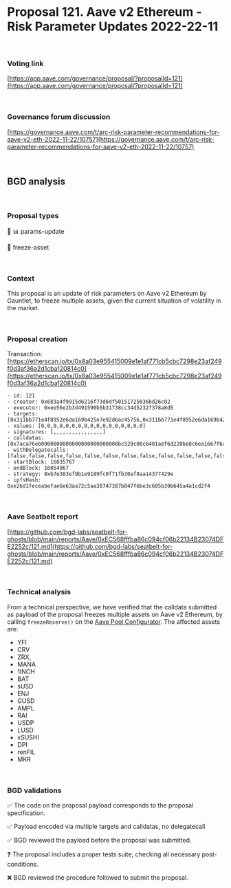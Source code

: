 # Proposal 121. Aave v2 Ethereum - Risk Parameter Updates 2022-22-11

<br>

### Voting link

[https://app.aave.com/governance/proposal/?proposalId=121](https://app.aave.com/governance/proposal/?proposalId=121)

<br>

### Governance forum discussion

[https://governance.aave.com/t/arc-risk-parameter-recommendations-for-aave-v2-eth-2022-11-22/10757](https://governance.aave.com/t/arc-risk-parameter-recommendations-for-aave-v2-eth-2022-11-22/10757)

<br>

## BGD analysis

<br>

### Proposal types

:wrench: :bar_chart: params-update

:ice_cube: freeze-asset

<br>

### Context

This proposal is an update of risk parameters on Aave v2 Ethereum by Gauntlet, to freeze multiple assets, given the current situation of volatility in the market.


<br>

### Proposal creation

Transaction: [https://etherscan.io/tx/0x8a03e955415009e1e1af771cb5cbc7298e23af249f0d3af36a2d1cba120814c0](https://etherscan.io/tx/0x8a03e955415009e1e1af771cb5cbc7298e23af249f0d3af36a2d1cba120814c0)

```
- id: 121
- creator: 0x683a4f9915d6216f73d6df50151725036bd26c02
- executor: 0xee56e2b3d491590b5b31738cc34d5232f378a8d5
- targets: [0x311bb771e4f8952e6da169b425e7e92d6ac45756,0x311bb771e4f8952e6da169b425e7e92d6ac45756,0x311bb771e4f8952e6da169b425e7e92d6ac45756,0x311bb771e4f8952e6da169b425e7e92d6ac45756,0x311bb771e4f8952e6da169b425e7e92d6ac45756,0x311bb771e4f8952e6da169b425e7e92d6ac45756,0x311bb771e4f8952e6da169b425e7e92d6ac45756,0x311bb771e4f8952e6da169b425e7e92d6ac45756,0x311bb771e4f8952e6da169b425e7e92d6ac45756,0x311bb771e4f8952e6da169b425e7e92d6ac45756,0x311bb771e4f8952e6da169b425e7e92d6ac45756,0x311bb771e4f8952e6da169b425e7e92d6ac45756,0x311bb771e4f8952e6da169b425e7e92d6ac45756,0x311bb771e4f8952e6da169b425e7e92d6ac45756,0x311bb771e4f8952e6da169b425e7e92d6ac45756,0x311bb771e4f8952e6da169b425e7e92d6ac45756,0x311bb771e4f8952e6da169b425e7e92d6ac45756]
- values: [0,0,0,0,0,0,0,0,0,0,0,0,0,0,0,0,0]
- signatures: [,,,,,,,,,,,,,,,,]
- calldatas: [0x7aca76eb0000000000000000000000000bc529c00c6401aef6d220be8c6ea1667f6ad93e,0x7aca76eb000000000000000000000000d533a949740bb3306d119cc777fa900ba034cd52,0x7aca76eb000000000000000000000000e41d2489571d322189246dafa5ebde1f4699f498,0x7aca76eb0000000000000000000000000f5d2fb29fb7d3cfee444a200298f468908cc942,0x7aca76eb000000000000000000000000111111111117dc0aa78b770fa6a738034120c302,0x7aca76eb0000000000000000000000000d8775f648430679a709e98d2b0cb6250d2887ef,0x7aca76eb00000000000000000000000057ab1ec28d129707052df4df418d58a2d46d5f51,0x7aca76eb000000000000000000000000f629cbd94d3791c9250152bd8dfbdf380e2a3b9c,0x7aca76eb000000000000000000000000056fd409e1d7a124bd7017459dfea2f387b6d5cd,0x7aca76eb000000000000000000000000d46ba6d942050d489dbd938a2c909a5d5039a161,0x7aca76eb00000000000000000000000003ab458634910aad20ef5f1c8ee96f1d6ac54919,0x7aca76eb0000000000000000000000008e870d67f660d95d5be530380d0ec0bd388289e1,0x7aca76eb0000000000000000000000005f98805a4e8be255a32880fdec7f6728c6568ba0,0x7aca76eb0000000000000000000000008798249c2e607446efb7ad49ec89dd1865ff4272,0x7aca76eb0000000000000000000000001494ca1f11d487c2bbe4543e90080aeba4ba3c2b,0x7aca76eb000000000000000000000000d5147bc8e386d91cc5dbe72099dac6c9b99276f5,0x7aca76eb0000000000000000000000009f8f72aa9304c8b593d555f12ef6589cc3a579a2]
- withDelegatecalls: [false,false,false,false,false,false,false,false,false,false,false,false,false,false,false,false,false]
- startBlock: 16035767
- endBlock: 16054967
- strategy: 0xb7e383ef9b1e9189fc0f71fb30af8aa14377429e
- ipfsHash: 0xe26d1feceabefae6e63aa72c5aa30747387b847f6be3c605b39b645a4a1cd2f4
```

<br>

### Aave Seatbelt report

[https://github.com/bgd-labs/seatbelt-for-ghosts/blob/main/reports/Aave/0xEC568fffba86c094cf06b22134B23074DFE2252c/121.md](https://github.com/bgd-labs/seatbelt-for-ghosts/blob/main/reports/Aave/0xEC568fffba86c094cf06b22134B23074DFE2252c/121.md)

<br>

### Technical analysis

From a technical perspective, we have verified that the calldata submitted as payload of the proposal freezes multiple assets on Aave v2 Ethereum, by calling `freezeReserve()` on the [Aave Pool Configurator](https://etherscan.io/address/0x311bb771e4f8952e6da169b425e7e92d6ac45756#code).
The affected assets are:
- YFI
- CRV
- ZRX,
- MANA
- 1INCH
- BAT
- sUSD
- ENJ
- GUSD
- AMPL
- RAI
- USDP
- LUSD
- xSUSHI
- DPI
- renFIL
- MKR

<br>

### BGD validations

:white_check_mark: The code on the proposal payload corresponds to the proposal specification.

:white_check_mark: Payload encoded via multiple targets and calldatas, no delegatecall

:white_check_mark: BGD reviewed the payload before the proposal was submitted.

:question: The proposal includes a proper tests suite, checking all necessary post-conditions.

:x: BGD reviewed the procedure followed to submit the proposal.
